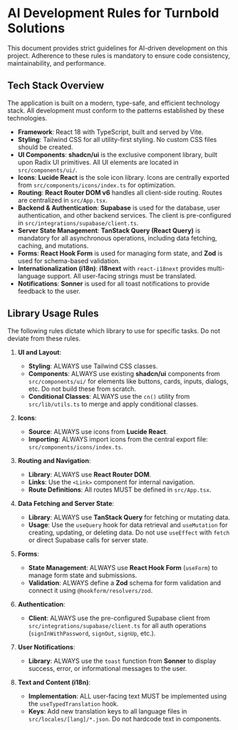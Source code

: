 # AI Development Rules for Turnbold Solutions

This document provides strict guidelines for AI-driven development on this project. Adherence to these rules is mandatory to ensure code consistency, maintainability, and performance.

## Tech Stack Overview

The application is built on a modern, type-safe, and efficient technology stack. All development must conform to the patterns established by these technologies.

-   **Framework**: React 18 with TypeScript, built and served by Vite.
-   **Styling**: Tailwind CSS for all utility-first styling. No custom CSS files should be created.
-   **UI Components**: **shadcn/ui** is the exclusive component library, built upon Radix UI primitives. All UI elements are located in `src/components/ui/`.
-   **Icons**: **Lucide React** is the sole icon library. Icons are centrally exported from `src/components/icons/index.ts` for optimization.
-   **Routing**: **React Router DOM v6** handles all client-side routing. Routes are centralized in `src/App.tsx`.
-   **Backend & Authentication**: **Supabase** is used for the database, user authentication, and other backend services. The client is pre-configured in `src/integrations/supabase/client.ts`.
-   **Server State Management**: **TanStack Query (React Query)** is mandatory for all asynchronous operations, including data fetching, caching, and mutations.
-   **Forms**: **React Hook Form** is used for managing form state, and **Zod** is used for schema-based validation.
-   **Internationalization (i18n)**: **i18next** with `react-i18next` provides multi-language support. All user-facing strings must be translated.
-   **Notifications**: **Sonner** is used for all toast notifications to provide feedback to the user.

## Library Usage Rules

The following rules dictate which library to use for specific tasks. Do not deviate from these rules.

1.  **UI and Layout**:
    -   **Styling**: ALWAYS use Tailwind CSS classes.
    -   **Components**: ALWAYS use existing **shadcn/ui** components from `src/components/ui/` for elements like buttons, cards, inputs, dialogs, etc. Do not build these from scratch.
    -   **Conditional Classes**: ALWAYS use the `cn()` utility from `src/lib/utils.ts` to merge and apply conditional classes.

2.  **Icons**:
    -   **Source**: ALWAYS use icons from **Lucide React**.
    -   **Importing**: ALWAYS import icons from the central export file: `src/components/icons/index.ts`.

3.  **Routing and Navigation**:
    -   **Library**: ALWAYS use **React Router DOM**.
    -   **Links**: Use the `<Link>` component for internal navigation.
    -   **Route Definitions**: All routes MUST be defined in `src/App.tsx`.

4.  **Data Fetching and Server State**:
    -   **Library**: ALWAYS use **TanStack Query** for fetching or mutating data.
    -   **Usage**: Use the `useQuery` hook for data retrieval and `useMutation` for creating, updating, or deleting data. Do not use `useEffect` with `fetch` or direct Supabase calls for server state.

5.  **Forms**:
    -   **State Management**: ALWAYS use **React Hook Form** (`useForm`) to manage form state and submissions.
    -   **Validation**: ALWAYS define a **Zod** schema for form validation and connect it using `@hookform/resolvers/zod`.

6.  **Authentication**:
    -   **Client**: ALWAYS use the pre-configured Supabase client from `src/integrations/supabase/client.ts` for all auth operations (`signInWithPassword`, `signOut`, `signUp`, etc.).

7.  **User Notifications**:
    -   **Library**: ALWAYS use the `toast` function from **Sonner** to display success, error, or informational messages to the user.

8.  **Text and Content (i18n)**:
    -   **Implementation**: ALL user-facing text MUST be implemented using the `useTypedTranslation` hook.
    -   **Keys**: Add new translation keys to all language files in `src/locales/[lang]/*.json`. Do not hardcode text in components.